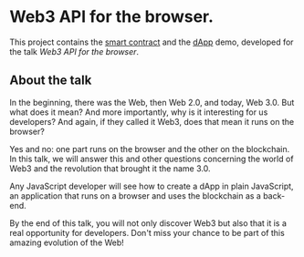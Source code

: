 # Web3 API for the browser.

This project contains the [smart contract](packages/smart-contract) and the [dApp](packages/dapp) demo, developed for the talk *Web3 API for the browser*. 

## About the talk

In the beginning, there was the Web, then Web 2.0, and today, Web 3.0. But what does it mean? And more importantly, why is it interesting for us developers? And again, if they called it Web3, does that mean it runs on the browser?

Yes and no: one part runs on the browser and the other on the blockchain. In this talk, we will answer this and other questions concerning the world of Web3 and the revolution that brought it the name 3.0.

Any JavaScript developer will see how to create a dApp in plain JavaScript, an application that runs on a browser and uses the blockchain as a back-end.

By the end of this talk, you will not only discover Web3 but also that it is a real opportunity for developers. Don't miss your chance to be part of this amazing evolution of the Web!